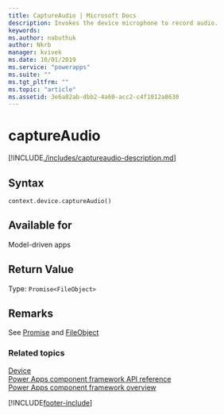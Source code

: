 ```yaml
---
title: CaptureAudio | Microsoft Docs
description: Invokes the device microphone to record audio.
keywords:
ms.author: nabuthuk
author: Nkrb
manager: kvivek
ms.date: 10/01/2019
ms.service: "powerapps"
ms.suite: ""
ms.tgt_pltfrm: ""
ms.topic: "article"
ms.assetid: 3e6a82ab-dbb2-4a60-acc2-c4f1012a8630
---
```


# captureAudio

[!INCLUDE[./includes/captureaudio-description.md](./includes/captureaudio-description.md)]

## Syntax

`context.device.captureAudio()`

## Available for 

Model-driven apps

## Return Value

Type: `Promise<FileObject>`

## Remarks

See [Promise](https://developer.mozilla.org/docs/Web/JavaScript/reference/Global_Objects/Promise) and [FileObject](../fileobject.md)

### Related topics

[Device](../device.md)<br/>
[Power Apps component framework API reference](../../reference/index.md)<br/>
[Power Apps component framework overview](../../overview.md)

[!INCLUDE[footer-include](../../../../includes/footer-banner.md)]